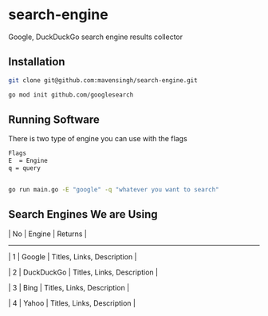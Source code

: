 # search-engine

Google, DuckDuckGo search engine results collector

## Installation

```bash
git clone git@github.com:mavensingh/search-engine.git
```

```bash
go mod init github.com/googlesearch
```

## Running Software

There is two type of engine you can use with the flags

```bash
Flags
E  = Engine
q = query


go run main.go -E "google" -q "whatever you want to search"
```

## Search Engines We are Using

| No | Engine | Returns |

---

| 1 | Google | Titles, Links, Description |

| 2 | DuckDuckGo | Titles, Links, Description |

| 3 | Bing | Titles, Links, Description |

| 4 | Yahoo | Titles, Links, Description |
